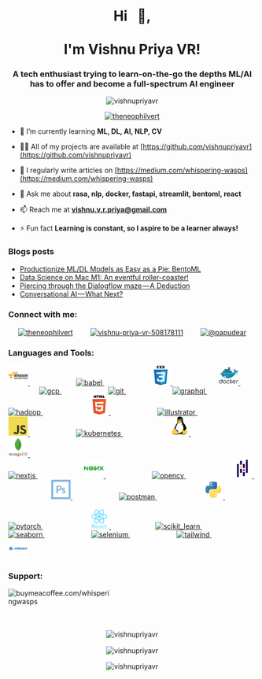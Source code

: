 <h1 align="center">Hi &nbsp; 👋, <br><br> I'm Vishnu Priya VR!</h1>
<h3 align="center">A tech enthusiast trying to learn-on-the-go the depths ML/AI has to offer and become a full-spectrum AI engineer</h3>

<p align="center"> <img src="https://komarev.com/ghpvc/?username=vishnupriyavr&label=Profile%20views&color=0e75b6&style=flat" alt="vishnupriyavr" /> </p>

<p align="center"> <a href="https://twitter.com/theneophilvert" target="blank"><img src="https://img.shields.io/twitter/follow/theneophilvert?logo=twitter&style=for-the-badge" alt="theneophilvert" /></a> </p>

- 🌱 I’m currently learning **ML, DL, AI, NLP, CV**

- 👨‍💻 All of my projects are available at [https://github.com/vishnupriyavr](https://github.com/vishnupriyavr)

- 📝 I regularly write articles on [https://medium.com/whispering-wasps](https://medium.com/whispering-wasps)

- 💬 Ask me about **rasa, nlp, docker, fastapi, streamlit, bentoml, react**

- 📫 Reach me at **vishnu.v.r.priya@gmail.com**

- ⚡ Fun fact **Learning is constant, so I aspire to be a learner always!**

### Blogs posts
<!-- BLOG-POST-LIST:START -->
- [Productionize ML/DL Models as Easy as a Pie: BentoML](https://medium.com/whispering-wasps/productionize-ml-dl-models-as-easy-as-a-pie-bentoml-36247374446f?source=rss-a132bc569a56------2)
- [Data Science on Mac M1: An eventful roller-coaster!](https://medium.com/whispering-wasps/data-science-on-mac-m1-an-eventful-roller-coaster-bd2e68454d12?source=rss-a132bc569a56------2)
- [Piercing through the Dialogflow maze — A Deduction](https://medium.com/whispering-wasps/piercing-through-the-dialogflow-maze-a-deduction-96127d01cb4b?source=rss-a132bc569a56------2)
- [Conversational AI — What Next?](https://medium.com/whispering-wasps/conversational-ai-what-next-2e77f93d1193?source=rss-a132bc569a56------2)
<!-- BLOG-POST-LIST:END -->

<h3 align="left">Connect with me:</h3>
<p align="center">
<a href="https://twitter.com/theneophilvert" target="blank"><img align="center" src="https://raw.githubusercontent.com/rahuldkjain/github-profile-readme-generator/master/src/images/icons/Social/twitter.svg" alt="theneophilvert" height="30" width="40" /></a>
  &nbsp; &nbsp; &nbsp; &nbsp;
<a href="https://linkedin.com/in/vishnu-priya-vr-508178111" target="blank"><img align="center" src="https://raw.githubusercontent.com/rahuldkjain/github-profile-readme-generator/master/src/images/icons/Social/linked-in-alt.svg" alt="vishnu-priya-vr-508178111" height="30" width="40" /></a>
  &nbsp; &nbsp; &nbsp; &nbsp;
<a href="https://medium.com/@papudear" target="blank"><img align="center" src="https://raw.githubusercontent.com/rahuldkjain/github-profile-readme-generator/master/src/images/icons/Social/medium.svg" alt="@papudear" height="30" width="40" /></a>
</p>

<h3 align="left">Languages and Tools:</h3>
<p align="left"> <a href="https://aws.amazon.com" target="_blank" rel="noreferrer"> <img src="https://raw.githubusercontent.com/devicons/devicon/master/icons/amazonwebservices/amazonwebservices-original-wordmark.svg" alt="aws" width="40" height="40"/> </a> 
 &nbsp; &nbsp; &nbsp; &nbsp; &nbsp; &nbsp; &nbsp; &nbsp; &nbsp; &nbsp; &nbsp; &nbsp;
 <a href="https://babeljs.io/" target="_blank" rel="noreferrer"> <img src="https://www.vectorlogo.zone/logos/babeljs/babeljs-icon.svg" alt="babel" width="40" height="40"/> </a> 
 &nbsp; &nbsp; &nbsp; &nbsp; &nbsp; &nbsp; &nbsp; &nbsp; &nbsp; &nbsp; &nbsp; &nbsp;
 <a href="https://www.w3schools.com/css/" target="_blank" rel="noreferrer"> <img src="https://raw.githubusercontent.com/devicons/devicon/master/icons/css3/css3-original-wordmark.svg" alt="css3" width="40" height="40"/> </a> 
 &nbsp; &nbsp; &nbsp; &nbsp; &nbsp; &nbsp; &nbsp; &nbsp; &nbsp; &nbsp; &nbsp; &nbsp;
 <a href="https://www.docker.com/" target="_blank" rel="noreferrer"> <img src="https://raw.githubusercontent.com/devicons/devicon/master/icons/docker/docker-original-wordmark.svg" alt="docker" width="40" height="40"/> </a> 
 &nbsp; &nbsp; &nbsp; &nbsp; &nbsp; &nbsp; &nbsp; &nbsp; &nbsp; &nbsp; &nbsp; &nbsp;
 <a href="https://cloud.google.com" target="_blank" rel="noreferrer"> <img src="https://www.vectorlogo.zone/logos/google_cloud/google_cloud-icon.svg" alt="gcp" width="40" height="40"/> </a> 
 &nbsp; &nbsp; &nbsp; &nbsp; &nbsp; &nbsp; &nbsp; &nbsp; &nbsp; &nbsp; &nbsp; &nbsp;
 <a href="https://git-scm.com/" target="_blank" rel="noreferrer"> <img src="https://www.vectorlogo.zone/logos/git-scm/git-scm-icon.svg" alt="git" width="40" height="40"/> </a> 
 &nbsp; &nbsp; &nbsp; &nbsp; &nbsp; &nbsp; &nbsp; &nbsp; &nbsp; &nbsp; &nbsp; &nbsp;
 <a href="https://graphql.org" target="_blank" rel="noreferrer"> <img src="https://www.vectorlogo.zone/logos/graphql/graphql-icon.svg" alt="graphql" width="40" height="40"/> </a> 
  &nbsp; &nbsp; &nbsp; &nbsp; &nbsp; &nbsp; &nbsp; &nbsp; &nbsp; &nbsp; &nbsp; &nbsp;
  <br>
 <a href="https://hadoop.apache.org/" target="_blank" rel="noreferrer"> <img src="https://www.vectorlogo.zone/logos/apache_hadoop/apache_hadoop-icon.svg" alt="hadoop" width="40" height="40"/> </a> 
  &nbsp; &nbsp; &nbsp; &nbsp; &nbsp; &nbsp; &nbsp; &nbsp; &nbsp; &nbsp; &nbsp; &nbsp;
 <a href="https://www.w3.org/html/" target="_blank" rel="noreferrer"> <img src="https://raw.githubusercontent.com/devicons/devicon/master/icons/html5/html5-original-wordmark.svg" alt="html5" width="40" height="40"/> </a> 
  &nbsp; &nbsp; &nbsp; &nbsp; &nbsp; &nbsp; &nbsp; &nbsp; &nbsp; &nbsp; &nbsp; &nbsp;
 <a href="https://www.adobe.com/in/products/illustrator.html" target="_blank" rel="noreferrer"> <img src="https://www.vectorlogo.zone/logos/adobe_illustrator/adobe_illustrator-icon.svg" alt="illustrator" width="40" height="40"/> </a> 
  &nbsp; &nbsp; &nbsp; &nbsp; &nbsp; &nbsp; &nbsp; &nbsp; &nbsp; &nbsp; &nbsp; &nbsp;
 <a href="https://developer.mozilla.org/en-US/docs/Web/JavaScript" target="_blank" rel="noreferrer"> <img src="https://raw.githubusercontent.com/devicons/devicon/master/icons/javascript/javascript-original.svg" alt="javascript" width="40" height="40"/> </a> 
  &nbsp; &nbsp; &nbsp; &nbsp; &nbsp; &nbsp; &nbsp; &nbsp; &nbsp; &nbsp; &nbsp; &nbsp;
 <a href="https://kubernetes.io" target="_blank" rel="noreferrer"> <img src="https://www.vectorlogo.zone/logos/kubernetes/kubernetes-icon.svg" alt="kubernetes" width="40" height="40"/> </a> 
  &nbsp; &nbsp; &nbsp; &nbsp; &nbsp; &nbsp; &nbsp; &nbsp; &nbsp; &nbsp; &nbsp; &nbsp;
  <a href="https://www.linux.org/" target="_blank" rel="noreferrer"> <img src="https://raw.githubusercontent.com/devicons/devicon/master/icons/linux/linux-original.svg" alt="linux" width="40" height="40"/> </a>
  &nbsp; &nbsp; &nbsp; &nbsp; &nbsp; &nbsp; &nbsp; &nbsp; &nbsp; &nbsp; &nbsp; &nbsp;
<a href="https://www.mongodb.com/" target="_blank" rel="noreferrer"> <img src="https://raw.githubusercontent.com/devicons/devicon/master/icons/mongodb/mongodb-original-wordmark.svg" alt="mongodb" width="40" height="40"/> </a> 
  &nbsp; &nbsp; &nbsp; &nbsp; &nbsp; &nbsp; &nbsp; &nbsp; &nbsp; &nbsp; &nbsp; &nbsp;
  <br>
<a href="https://nextjs.org/" target="_blank" rel="noreferrer"> <img src="https://cdn.worldvectorlogo.com/logos/nextjs-2.svg" alt="nextjs" width="40" height="40"/> </a> 
 &nbsp; &nbsp; &nbsp; &nbsp; &nbsp; &nbsp; &nbsp; &nbsp; &nbsp; &nbsp; &nbsp; &nbsp;
 <a href="https://www.nginx.com" target="_blank" rel="noreferrer"> <img src="https://raw.githubusercontent.com/devicons/devicon/master/icons/nginx/nginx-original.svg" alt="nginx" width="40" height="40"/> </a> 
 &nbsp; &nbsp; &nbsp; &nbsp; &nbsp; &nbsp; &nbsp; &nbsp; &nbsp; &nbsp; &nbsp; &nbsp;
<a href="https://opencv.org/" target="_blank" rel="noreferrer"> <img src="https://www.vectorlogo.zone/logos/opencv/opencv-icon.svg" alt="opencv" width="40" height="40"/> </a> 
 &nbsp; &nbsp; &nbsp; &nbsp; &nbsp; &nbsp; &nbsp; &nbsp; &nbsp; &nbsp; &nbsp; &nbsp;
<a href="https://pandas.pydata.org/" target="_blank" rel="noreferrer"> <img src="https://raw.githubusercontent.com/devicons/devicon/2ae2a900d2f041da66e950e4d48052658d850630/icons/pandas/pandas-original.svg" alt="pandas" width="40" height="40"/> </a> 
 &nbsp; &nbsp; &nbsp; &nbsp; &nbsp; &nbsp; &nbsp; &nbsp; &nbsp; &nbsp; &nbsp; &nbsp;
<a href="https://www.photoshop.com/en" target="_blank" rel="noreferrer"> <img src="https://raw.githubusercontent.com/devicons/devicon/master/icons/photoshop/photoshop-line.svg" alt="photoshop" width="40" height="40"/> </a> 
 &nbsp; &nbsp; &nbsp; &nbsp; &nbsp; &nbsp; &nbsp; &nbsp; &nbsp; &nbsp; &nbsp; &nbsp;
<a href="https://postman.com" target="_blank" rel="noreferrer"> <img src="https://www.vectorlogo.zone/logos/getpostman/getpostman-icon.svg" alt="postman" width="40" height="40"/> </a> 
 &nbsp; &nbsp; &nbsp; &nbsp; &nbsp; &nbsp; &nbsp; &nbsp; &nbsp; &nbsp; &nbsp; &nbsp;
<a href="https://www.python.org" target="_blank" rel="noreferrer"> <img src="https://raw.githubusercontent.com/devicons/devicon/master/icons/python/python-original.svg" alt="python" width="40" height="40"/> </a> 
 &nbsp; &nbsp; &nbsp; &nbsp; &nbsp; &nbsp; &nbsp; &nbsp; &nbsp; &nbsp; &nbsp; &nbsp;
  <br>
<a href="https://pytorch.org/" target="_blank" rel="noreferrer"> <img src="https://www.vectorlogo.zone/logos/pytorch/pytorch-icon.svg" alt="pytorch" width="40" height="40"/> </a> 
 &nbsp; &nbsp; &nbsp; &nbsp; &nbsp; &nbsp; &nbsp; &nbsp; &nbsp; &nbsp; &nbsp; &nbsp;
<a href="https://reactjs.org/" target="_blank" rel="noreferrer"> <img src="https://raw.githubusercontent.com/devicons/devicon/master/icons/react/react-original-wordmark.svg" alt="react" width="40" height="40"/> </a> 
 &nbsp; &nbsp; &nbsp; &nbsp;&nbsp; &nbsp; &nbsp; &nbsp; &nbsp; &nbsp; &nbsp; &nbsp;
<a href="https://scikit-learn.org/" target="_blank" rel="noreferrer"> <img src="https://upload.wikimedia.org/wikipedia/commons/0/05/Scikit_learn_logo_small.svg" alt="scikit_learn" width="40" height="40"/> </a>
 &nbsp; &nbsp; &nbsp; &nbsp; &nbsp; &nbsp; &nbsp; &nbsp; &nbsp; &nbsp; &nbsp; &nbsp;
<a href="https://seaborn.pydata.org/" target="_blank" rel="noreferrer"> <img src="https://seaborn.pydata.org/_images/logo-mark-lightbg.svg" alt="seaborn" width="40" height="40"/> </a> 
 &nbsp; &nbsp; &nbsp; &nbsp; &nbsp; &nbsp; &nbsp; &nbsp; &nbsp; &nbsp; &nbsp; &nbsp;
<a href="https://www.selenium.dev" target="_blank" rel="noreferrer"> <img src="https://raw.githubusercontent.com/detain/svg-logos/780f25886640cef088af994181646db2f6b1a3f8/svg/selenium-logo.svg" alt="selenium" width="40" height="40"/> </a> 
 &nbsp; &nbsp; &nbsp; &nbsp; &nbsp; &nbsp; &nbsp; &nbsp; &nbsp; &nbsp; &nbsp; &nbsp;
<a href="https://tailwindcss.com/" target="_blank" rel="noreferrer"> <img src="https://www.vectorlogo.zone/logos/tailwindcss/tailwindcss-icon.svg" alt="tailwind" width="40" height="40"/> </a> 
 &nbsp; &nbsp; &nbsp; &nbsp; &nbsp; &nbsp; &nbsp; &nbsp; &nbsp; &nbsp; &nbsp; &nbsp;
<a href="https://webpack.js.org" target="_blank" rel="noreferrer"> <img src="https://raw.githubusercontent.com/devicons/devicon/d00d0969292a6569d45b06d3f350f463a0107b0d/icons/webpack/webpack-original-wordmark.svg" alt="webpack" width="40" height="40"/> </a> </p>

<h3 align="left">Support:</h3>
<p><a href="https://www.buymeacoffee.com/ buymeacoffee.com/wwhisperingwasps "> <img align="left" src="https://cdn.buymeacoffee.com/buttons/v2/default-yellow.png" height="50" width="210" alt=" buymeacoffee.com/whisperingwasps " /></a></p><br><br><br><br>

<p align="center"><img align="center" src="https://github-readme-stats.vercel.app/api/top-langs?username=vishnupriyavr&show_icons=true&locale=en&layout=compact" alt="vishnupriyavr" /></p>

<p align="center"><img align="center" src="https://github-readme-stats.vercel.app/api?username=vishnupriyavr&show_icons=true&locale=en" alt="vishnupriyavr" /></p>

<p align="center"><img align="center" src="https://github-readme-streak-stats.herokuapp.com/?user=vishnupriyavr&" alt="vishnupriyavr" /></p>

